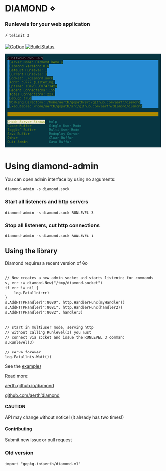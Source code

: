 # DIAMOND ⋄

### Runlevels for your web application

:zap: ```telinit 3```

[![GoDoc](https://godoc.org/github.com/aerth/diamond/lib?status.svg)](https://godoc.org/github.com/aerth/diamond/lib)
[![Build Status](https://travis-ci.org/aerth/diamond.svg?branch=master)](https://travis-ci.org/aerth/diamond)

![Screenshot diamond-admin CUI](https://github.com/aerth/diamond/blob/master/docs/diamond-screenshot.png?raw=true)


# Using diamond-admin

You can open admin interface by using no arguments:

```
diamond-admin -s diamond.sock
```

### Start all listeners and http servers

```
diamond-admin -s diamond.sock RUNLEVEL 3
```

### Stop all listeners, cut http connections

```
diamond-admin -s diamond.sock RUNLEVEL 1
```

## Using the library

Diamond requires a recent version of Go

```

// New creates a new admin socket and starts listening for commands
s, err := diamond.New("/tmp/diamond.socket")
if err != nil {
	log.Fatalln(err)
}
s.AddHTTPHandler(":8080", http.HandlerFunc(myHandler))
s.AddHTTPHandler(":8081", http.HandlerFunc(handler2))
s.AddHTTPHandler(":8082", handler3)


// start in multiuser mode, serving http
// without calling Runlevel(3) you must
// connect via socket and issue the RUNLEVEL 3 command
s.Runlevel(3) 

// serve forever
log.Fatalln(s.Wait())
```

See the [examples](example)

Read more:

[aerth.github.io/diamond](https://aerth.github.io/diamond/)

[github.com/aerth/diamond](https://github.com/aerth/diamond/)

#### CAUTION

API may change without notice! (it already has two times!)

#### Contributing

Submit new issue or pull request

### Old version

```
import "gopkg.in/aerth/diamond.v1"
```
